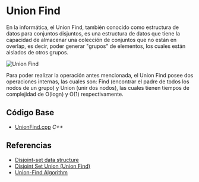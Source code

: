 # Union Find
En la informática, el Union Find, también conocido como estructura de datos para conjuntos
disjuntos, es una estructura de datos que tiene la capacidad de almacenar una colección de conjuntos
que no están en overlap, es decir, poder generar "grupos" de elementos, los cuales están aislados de otros grupos.

![Union Find](https://he-s3.s3.amazonaws.com/media/uploads/a1f5858.jpg)

Para poder realizar la operación antes mencionada, el Union Find posee dos operaciones
internas, las cuales son: Find (encontrar el padre de todos los nodos de un grupo)
y Union (unir dos nodos), las cuales tienen tiempos de complejidad de
O(logn) y O(1) respectivamente.

## Código Base
- [UnionFind.cpp](https://github.com/PaulLandaeta/algoritmica2/blob/master/contenido/Estructura_de_datos/Union_Find/unionFind.cpp) _C++_

## Referencias
- [Disjoint-set data structure](https://en.wikipedia.org/wiki/Disjoint-set_data_structure)
- [Disjoint Set Union (Union Find)](https://www.hackerearth.com/practice/notes/disjoint-set-union-union-find/)
- [Union-Find Algorithm](https://www.geeksforgeeks.org/union-find-algorithm-set-2-union-by-rank/)
